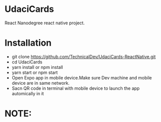 # UdaciCards
React Nanodegree react native project. 

# Installation
 - git clone https://github.com/TechnicalDev/UdaciCards-ReactNative.git
 - cd UdaciCards
 - yarn install or npm install
 - yarn start or npm start
 - Open Expo app in mobile device.Make sure Dev machine and mobile device are in same network.
 - Sacn QR code in terminal with mobile device to launch the app automically in it

 # NOTE: 
